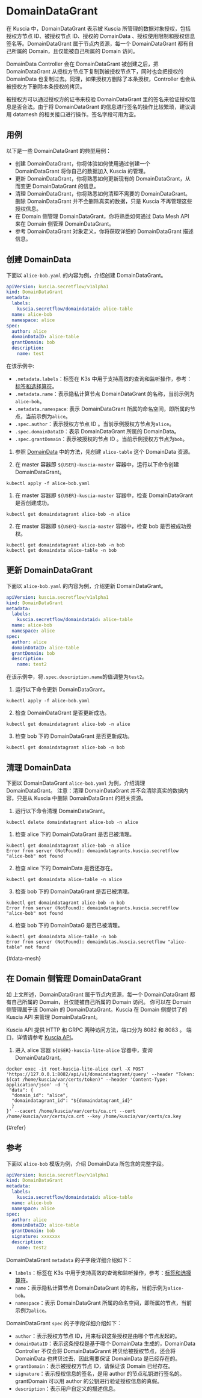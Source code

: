 # DomainDataGrant

在 Kuscia 中，DomainDataGrant 表示被 Kuscia 所管理的数据对象授权，包括 授权方节点 ID、被授权节点 ID、授权的 DomainData 、授权使用限制和授权信息签名等。DomainDataGrant 属于节点内资源，每一个 DomainDataGrant 都有自己所属的 Domain，且仅能被自己所属的 Domain 访问。

DomainData Controller 会在 DomainDataGrant 被创建之后，把 DomainDataGrant 从授权方节点下复制到被授权节点下，同时也会把授权的 DomainData 也复制过去。同理，如果授权方删除了本条授权，Controller 也会从被授权方下删除本条授权的拷贝。

被授权方可以通过授权方的证书来校验 DomainDataGrant 里的签名来验证授权信息是否合法。由于将 DomainDataGrant 的信息进行签名的操作比较繁琐，建议调用 datamesh 的相关接口进行操作。签名字段可用为空。

## 用例

以下是一些 DomainDataGrant 的典型用例：

- 创建 DomainDataGrant，你将体验如何使用通过创建一个 DomainDataGrant 将你自己的数据加入 Kuscia 的管理。
- 更新 DomainDataGrant，你将熟悉如何更新现有的 DomainDataGrant，从而变更 DomainDataGrant 的信息。
- 清理 DomainDataGrant，你将熟悉如何清理不需要的 DomainDataGrant。删除 DomainDataGrant 并不会删除真实的数据，只是 Kuscia 不再管理这些授权信息。
- 在 Domain 侧管理 DomainDataGrant，你将熟悉如何通过 Data Mesh API 来在 Domain 侧管理 DomainDataGrant。
- 参考 DomainDataGrant 对象定义，你将获取详细的 DomainDataGrant 描述信息。

## 创建 DomainData

下面以 `alice-bob.yaml` 的内容为例，介绍创建 DomainDataGrant。

```yaml
apiVersion: kuscia.secretflow/v1alpha1
kind: DomainDataGrant
metadata:
  labels:
    kuscia.secretflow/domaindataid: alice-table
  name: alice-bob
  namespace: alice
spec:
  author: alice
  domainDataID: alice-table
  grantDomain: bob
  description:
    name: test
```

在该示例中:

- `.metadata.labels`：标签在 K3s 中用于支持高效的查询和监听操作，参考：[标签和选择算符](https://kubernetes.io/zh-cn/docs/concepts/overview/working-with-objects/labels/)。
- `.metadata.name`：表示隐私计算节点 DomainDataGrant 的名称，当前示例为`alice-bob`。
- `.metadata.namespace`: 表示 DomainDataGrant 所属的命名空间，即所属的节点，当前示例为`alice`。
- `.spec.author`：表示授权方节点 ID 。当前示例授权方节点为`alice`。
- `.spec.domainDataID`：表示 DomainDataGrant 所属的 DomainData。
- `.spec.grantDomain`：表示被授权的节点 ID 。当前示例授权方节点为`bob`。




1. 参照 [DomainData](./domaindata_cn.md) 中的方法，先创建 `alice-table` 这个 DomainData 资源。

2. 在 master 容器即 `${USER}-kuscia-master` 容器中，运行以下命令创建 DomainDataGrant。
```shell
kubectl apply -f alice-bob.yaml
```

1. 在 master 容器即 `${USER}-kuscia-master` 容器中，检查 DomainDataGrant 是否创建成功。
```shell
kubectl get domaindatagrant alice-bob -n alice
```

2. 在 master 容器即 `${USER}-kuscia-master` 容器中，检查 bob 是否被成功授权。
```shell
kubectl get domaindatagrant alice-bob -n bob
kubectl get domaindata alice-table -n bob
```

## 更新 DomainDataGrant

下面以 `alice-bob.yaml` 的内容为例，介绍更新 DomainDataGrant。

```yaml
apiVersion: kuscia.secretflow/v1alpha1
kind: DomainDataGrant
metadata:
  labels:
    kuscia.secretflow/domaindataid: alice-table
  name: alice-bob
  namespace: alice
spec:
  author: alice
  domainDataID: alice-table
  grantDomain: bob
  description:
    name: test2
```

在该示例中，将`.spec.description.name`的值调整为`test2`。


1. 运行以下命令更新 DomainDataGrant。

```shell
kubectl apply -f alice-bob.yaml
```

2. 检查 DomainDataGrant 是否更新成功。

```shell
kubectl get domaindatagrant alice-bob -n alice
```

3. 检查 bob 下的 DomainDataGrant 是否更新成功。
```shell
kubectl get domaindatagrant alice-bob -n bob
```


## 清理 DomainData

下面以 DomainDataGrant `alice-bob.yaml` 为例，介绍清理 DomainDataGrant。
注意：清理 DomainDataGrant 并不会清除真实的数据内容，只是从 Kuscia 中删除 DomainDataGrant 的相关资源。

1. 运行以下命令清理 DomainDataGrant。
```shell
kubectl delete domaindatagrant alice-bob -n alice
```

1. 检查 alice 下的 DomainDataGrant 是否已被清理。

```shell
kubectl get domaindatagrant alice-bob -n alice
Error from server (NotFound): domaindatagrants.kuscia.secretflow "alice-bob" not found
```

2. 检查 alice 下的 DomainData 是否还存在。

```shell
kubectl get domaindata alice-table -n alice
```

3. 检查 bob 下的 DomainDataGrant 是否已被清理。

```shell
kubectl get domaindatagrant alice-bob -n bob
Error from server (NotFound): domaindatagrants.kuscia.secretflow "alice-bob" not found
```

4. 检查 bob 下的 DomainDataG 是否已被清理。

```shell
kubectl get domaindata alice-table -n bob
Error from server (NotFound): domaindatas.kuscia.secretflow "alice-table" not found
```

{#data-mesh}
## 在 Domain 侧管理 DomainDataGrant

如 上文所述，DomainDataGrant 属于节点内资源，每一个 DomainDataGrant 都有自己所属的 Domain，且仅能被自己所属的 Domain 访问。
你可以在 Domain 侧管理属于该 Domain 的 DomainDataGrant。Kuscia 在 Domain 侧提供了的 Kuscia API 来管理 DomainDataGrant。

Kuscia API 提供 HTTP 和 GRPC 两种访问方法，端口分为 8082 和 8083 。
端口，详情请参考 [Kuscia API](../apis/domaindatagrant_cn.md)。

1. 进入 alice 容器 `${USER}-kuscia-lite-alice` 容器中，查询 DomainDataGrant。
```shell
docker exec -it root-kuscia-lite-alice curl -X POST 'https://127.0.0.1:8082/api/v1/domaindatagrant/query' --header "Token: $(cat /home/kuscia/var/certs/token)" --header 'Content-Type: application/json' -d '{
 "data": {
  "domain_id": "alice",
  "domaindatagrant_id": "${domaindatagrant_id}"
  }
}' --cacert /home/kuscia/var/certs/ca.crt --cert /home/kuscia/var/certs/ca.crt --key /home/kuscia/var/certs/ca.key
```


{#refer}

## 参考

下面以 `alice-bob` 模版为例，介绍 DomainData 所包含的完整字段。

```yaml
apiVersion: kuscia.secretflow/v1alpha1
kind: DomainDataGrant
metadata:
  labels:
    kuscia.secretflow/domaindataid: alice-table
  name: alice-bob
  namespace: alice
spec:
  author: alice
  domainDataID: alice-table
  grantDomain: bob
  signature: xxxxxxx
  description:
    name: test2
```

DomainDataGrant `metadata` 的子字段详细介绍如下：

- `labels`：标签在 K3s 中用于支持高效的查询和监听操作，参考：[标签和选择算符](https://kubernetes.io/zh-cn/docs/concepts/overview/working-with-objects/labels/)。
- `name`：表示隐私计算节点 DomainDataGrant 的名称，当前示例为`alice-bob`。
- `namespace`：表示 DomainDataGrant 所属的命名空间，即所属的节点，当前示例为`alice`。

DomainDataGrant `spec` 的子字段详细介绍如下：

- `author`：表示授权方节点 ID，用来标识这条授权是由哪个节点发起的。
- `domainDataID`：表示这条授权是基于哪个 DomainData 生成的，DomainData Controller 不仅会将 DomainDataGrannt 拷贝给被授权节点，还会将 DomainData 也拷贝过去，因此需要保证 DomainData 是已经存在的。
- `grantDomain`：表示被授权方节点 ID，请保证该 Domain 已经存在。
- `signature`：表示授权信息的签名，是用 author 的节点私钥进行签名的。grantDomain 可以用 author 的公钥进行验证授权信息的真假。
- `description`：表示用户自定义的描述信息。
